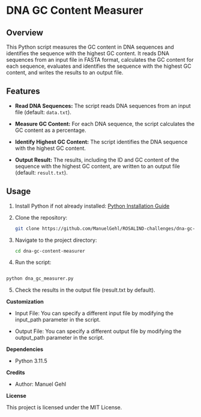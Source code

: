# DNA GC Content Measurer

## Overview

This Python script measures the GC content in DNA sequences and identifies the sequence with the highest GC content. 
It reads DNA sequences from an input file in FASTA format, calculates the GC content for each sequence, evaluates and identifies the sequence with the highest GC content, and writes the results to an output file.

## Features

- **Read DNA Sequences:** The script reads DNA sequences from an input file (default: `data.txt`).

- **Measure GC Content:** For each DNA sequence, the script calculates the GC content as a percentage.

- **Identify Highest GC Content:** The script identifies the DNA sequence with the highest GC content.

- **Output Result:** The results, including the ID and GC content of the sequence with the highest GC content, are written to an output file (default: `result.txt`).

## Usage

1. Install Python if not already installed: [Python Installation Guide](https://www.python.org/downloads/)

2. Clone the repository:

   ```bash
   git clone https://github.com/ManuelGehl/ROSALIND-challenges/dna-gc-content-measurer/dna-gc-content-measurer.git
   ```
3. Navigate to the project directory:

   ```bash
   cd dna-gc-content-measurer
   ```
4. Run the script:

```bash

python dna_gc_measurer.py
```

5. Check the results in the output file (result.txt by default).

**Customization**

- Input File: You can specify a different input file by modifying the input_path parameter in the script.

- Output File: You can specify a different output file by modifying the output_path parameter in the script.

**Dependencies**

- Python 3.11.5

**Credits**

- Author: Manuel Gehl

**License**

This project is licensed under the MIT License.

